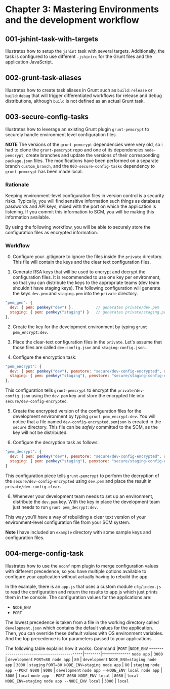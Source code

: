 Chapter 3: Mastering Environments and the development workflow
==============================================================

## 001-jshint-task-with-targets
Illustrates how to setup the `jshint` task with several targets. Additionally, the task is configured to use different `.jshintrc` for the Grunt files and the application JavaScript.

## 002-grunt-task-aliases
Illustrates how to create task aliases in Grunt such as `build:release` or `build:debug` that will trigger differentiated workflows for release and debug distributions, although `build` is not defined as an actual Grunt task.

## 003-secure-config-tasks
Illustrates how to leverage an existing Grunt plugin `grunt-pemcrypt` to securely handle environment level configuration files.

**NOTE**
The versions of the `grunt-pemcrypt` dependencies were very old, so i had to clone the `grunt-pemcrypt` repo and one of its dependencies `node-pemcrypt`, create branches and update the versions of their corresponding `package.json` files. The modifications have been performed on a separate branch `custom_branch`, and the `003-secure-config-tasks` dependency to `grunt-pemcrypt` has been made local.

### Rationale
Keeping environment-level configuration files in version control is a security risks. Typically, you will find sensitive information such things as database passwords and API keys, mixed with the port on which the application is listening. If you commit this information to SCM, you will be making this information available.

By using the following workflow, you will be able to securely store the configuration files as encrypted information.

### Workflow
0. Configure your .gitignore to ignore the files inside the `private` directory. This file will contain the keys and the clear text configuration files.

1. Generate RSA keys that will be used to encrypt and decrypt the configuration files. It is recommended to use one key per environment, so that you can distribute the keys to the appropriate teams (dev team shouldn't have staging keys).
The following configuration will generate the keys `dev.pem` and `staging.pem` into the `private` directory.
```javascript
"pem_gen": {
  dev: { pem: pemkey("dev") },          // generates private/dev.pem
  staging: { pem: pemkey("staging") }   // generates private/staging.pem
},
```
2. Create the key for the development environment by typing `grunt pem_encrypt:dev`.

3. Place the clear-text configuration files in the `private`. Let's assume that those files are called `dev-config.json` and `staging-config.json`.

4. Configure the encryption task:
```javascript
"pem_encrypt": {
  dev: { pem: pemkey("dev"), pemstore: "secure/dev-config-encrypted", rawstore: "private/dev-config" },
  staging: { pem: pemkey("staging"), pemstore: "secure/staging-config-encrypted", rawstore: "private/staging-config" }
},
```

This configuration tells `grunt-pemcrypt` to encrypt the `private/dev-config.json` using the `dev.pem` key and store the encrypted file into `secure/dev-config-encrypted`.

5. Create the encrypted version of the configuration files for the development environment by typing `grunt pem_encrypt:dev`. You will notice that a file named `dev-config-encrypted.pemjson` is created in the `secure` directory.
This file can be *safely* committed to the SCM, as the key will not be distributed.

6. Configure the decryption task as follows:
```javascript
"pem_decrypt": {
  dev: { pem: pemkey("dev"), pemstore: "secure/dev-config-encrypted", rawstore: "private/dev-config-clear" },
  staging: { pem: pemkey("staging"), pemstore: "secure/staging-config-encrypted", rawstore: "private/staging-config-clear" }
}
```
This configuration piece tells `grunt-pemcrypt` to perform the decryption of the `secure/dev-config-encrypted` using `dev.pem` and place the result in `private/dev-config-clear`.

6. Whenever your development team needs to set up an environment, distribute the `dev.pem` key. With the key in place the development team just needs to run `grunt pem_decrypt:dev`.

This way you'll have a way of rebuilding a clear text version of your environment-level configuration file from your SCM system.

**Note**
I have included an `example` directory with some sample keys and configuration files.

## 004-merge-config-task
Illustrates how to use the `nconf` npm plugin to merge configuration values with different precedence, so you have multiple options available to configure your application without actually having to rebuild the app.

In the example, there is an `app.js` that uses a custom module `cfg/index.js` to read the configuration and return the results to app.js which just prints them in the console.
The configuration values for the applications are:
+ `NODE_ENV`
+ `PORT`

The lowest precedence is taken from a file in the working directory called `development.json` which contains the default values for the application.
Then, you can override these default values with OS environment variables.
And the top precedence is for parameters passed to your applications.

The following table explains how it works:
Command                                      |`PORT`  |`NODE_ENV`
---------------------------------------------|--------|--------------
`node app`                                   | `3000` | `development`
`PORT=80 node app`                           | `80`   | `development`
`NODE_ENV=staging node app`                  | `3000` | `staging`
`PORT=80 NODE_ENV=staging node app`          | `80`   | `staging`
`node app --PORT 8080`                       | `8080` | `development`
`node app --NODE_ENV local node app`         | `3000` | `local`
`node app --PORT 8080 NODE_ENV local`        | `8080` | `local`
`NODE_ENV=staging node app --NODE_ENV local` | `3000` | `local`
